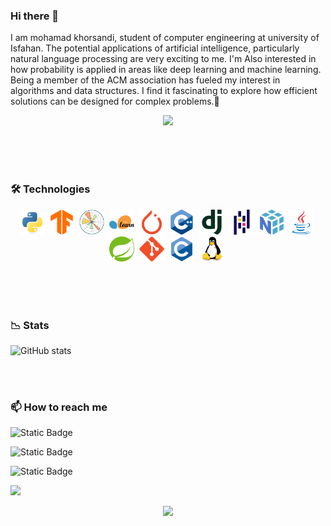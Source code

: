 
### Hi there 👋
 I am mohamad khorsandi, student of computer engineering at university of Isfahan. The potential applications of artificial intelligence, particularly natural language processing are very exciting to me. I'm Also interested in how probability is applied in areas like deep learning and machine learning. Being a member of the ACM association has fueled my interest in algorithms and data structures. I find it fascinating to explore how efficient solutions can be designed for complex problems.🌱

<div align="center">
  <img src="https://media.giphy.com/media/dWesBcTLavkZuG35MI/giphy.gif" width="600"/>
</div>      

<br><br><br>
### 🛠 Technologies 
<div style="text-align: center;">
  <img src="https://github.com/devicons/devicon/blob/master/icons/python/python-original.svg" title="python" alt="python" width="40" height="40"/>&nbsp;
  <img src="https://github.com/devicons/devicon/blob/master/icons/tensorflow/tensorflow-original.svg" title="tensorflow" alt="tensorflow" width="40" height="40"/>&nbsp;
  <img src="https://github.com/devicons/devicon/blob/master/icons/matplotlib/matplotlib-original.svg" title="matplotlib" alt="matplotlib" width="40" height="40"/>&nbsp;
  <img src="https://github.com/devicons/devicon/blob/master/icons/scikitlearn/scikitlearn-original.svg" title="scikitlearn" alt="scikitlearn" width="40" height="40"/>&nbsp;
  <img src="https://github.com/devicons/devicon/blob/master/icons/pytorch/pytorch-original.svg" title="pytorch" alt="pytorch" width="40" height="40"/>&nbsp;
  <img src="https://github.com/devicons/devicon/blob/master/icons/cplusplus/cplusplus-original.svg" title="cplusplus"  alt="cplusplus" width="40" height="40"/>&nbsp;
  <img src="https://github.com/devicons/devicon/blob/master/icons/django/django-plain.svg" title="django" alt="django" width="40" height="40"/>&nbsp;
  <img src="https://github.com/devicons/devicon/blob/master/icons/pandas/pandas-original.svg" title="pandas" alt="pandas" width="40" height="40"/>&nbsp;
  <img src="https://github.com/devicons/devicon/blob/master/icons/numpy/numpy-original.svg" title="numpy" alt="numpy" width="40" height="40"/>&nbsp;
  <img src="https://github.com/devicons/devicon/blob/master/icons/java/java-original.svg" title="Java" alt="Java" width="40" height="40"/>&nbsp;
  <img src="https://github.com/devicons/devicon/blob/master/icons/spring/spring-original.svg" title="Spring" alt="Spring" width="40" height="40"/>&nbsp;
  <img src="https://github.com/devicons/devicon/blob/master/icons/git/git-original.svg" title="git"  alt="git" width="40" height="40"/>&nbsp;
  <img src="https://github.com/devicons/devicon/blob/master/icons/c/c-original.svg" title="c"  alt="c" width="40" height="40"/>&nbsp;
  <img src="https://github.com/devicons/devicon/blob/master/icons/linux/linux-original.svg" title="linux"  alt="linux" width="40" height="40"/>&nbsp;
</div>

<br><br><br>
### 📉 Stats
<!-- 
[![GitHub Streak](https://streak-stats.demolab.com?user=mohamad-khorsandi&theme=transparent&hide_border=true&hide_current_streak=true)](https://git.io/streak-stats)
-->
![GitHub stats](https://github-readme-stats.vercel.app/api?username=mohamad-khorsandi)


<br><br>
### 📫 How to reach me 
![Static Badge](https://img.shields.io/badge/Linkedin-blue?style=flat&logo=Linkedin&logoColor=blue&labelColor=white&color=blue&link=https%3A%2F%2Fwww.linkedin.com%2Fin%2Fmohamad-khorsandi-410826210%2F)

![Static Badge](https://img.shields.io/badge/Telegram-blue?style=flat&logo=Telegram&logoColor=blue&labelColor=white&color=blue&link=https%3A%2F%2Ft.me%2Fkhorsanddi)

![Static Badge](https://img.shields.io/badge/Email-blue?style=flat&logo=gmail&logoColor=blue&labelColor=white&color=blue&link=mailto:9m.kh557@gmail.com)

[![](https://visitcount.itsvg.in/api?id=mohamad-khorsandi&label=Profile%20Views&color=1&icon=0&pretty=false)](https://visitcount.itsvg.in)

<div align="center">
  <img src="https://media.giphy.com/media/L8K62iTDkzGX6/giphy.gif" width="600"/>
</div>




